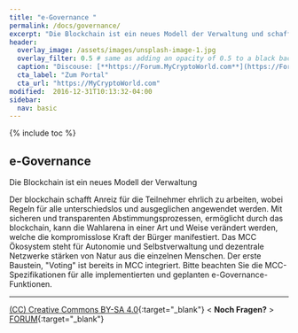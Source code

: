 ```yaml
---
title: "e-Governance "
permalink: /docs/governance/
excerpt: "Die Blockchain ist ein neues Modell der Verwaltung und schafft für alle Teilnehmer den Anreiz ehrlich zu arbeiten."
header:
  overlay_image: /assets/images/unsplash-image-1.jpg
  overlay_filter: 0.5 # same as adding an opacity of 0.5 to a black background
  caption: "Discouse: [**https://Forum.MyCryptoWorld.com**](https://Forum.MyCryptoWorld.com)"
  cta_label: "Zum Portal"
  cta_url: "https://MyCryptoWorld.com"
modified:  2016-12-31T10:13:32-04:00
sidebar:
  nav: basic
---
```

{% include toc %}

## e-Governance 

Die Blockchain ist ein neues Modell der Verwaltung

Der blockchain schafft Anreiz für die Teilnehmer ehrlich zu arbeiten, wobei Regeln für alle unterschiedslos und ausgeglichen angewendet werden. Mit sicheren und transparenten Abstimmungsprozessen, ermöglicht durch das blockchain, kann die Wahlarena in einer Art und Weise verändert werden, welche die kompromisslose Kraft der Bürger manifestiert. Das MCC Ökosystem steht für Autonomie und Selbstverwaltung und dezentrale Netzwerke stärken von Natur aus die einzelnen Menschen. Der erste Baustein, "Voting" ist bereits in MCC integriert. Bitte beachten Sie die MCC-Spezifikationen für alle implementierten und geplanten e-Governance-Funktionen. 

---
[(CC) Creative Commons BY-SA 4.0](https://creativecommons.org/licenses/by-sa/4.0/deed.de){:target="_blank"} < **Noch Fragen?** > [FORUM](https://forum.MyCryptoWorld.com){:target="_blank"}

